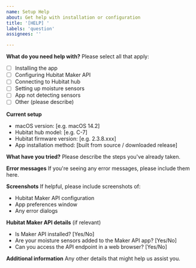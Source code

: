 ```yaml
---
name: Setup Help
about: Get help with installation or configuration
title: '[HELP] '
labels: 'question'
assignees: ''

---
```


**What do you need help with?**
Please select all that apply:
- [ ] Installing the app
- [ ] Configuring Hubitat Maker API
- [ ] Connecting to Hubitat hub
- [ ] Setting up moisture sensors
- [ ] App not detecting sensors
- [ ] Other (please describe)

**Current setup**
- macOS version: [e.g. macOS 14.2]
- Hubitat hub model: [e.g. C-7]
- Hubitat firmware version: [e.g. 2.3.8.xxx]
- App installation method: [built from source / downloaded release]

**What have you tried?**
Please describe the steps you've already taken.

**Error messages**
If you're seeing any error messages, please include them here.

**Screenshots**
If helpful, please include screenshots of:
- Hubitat Maker API configuration
- App preferences window
- Any error dialogs

**Hubitat Maker API details** (if relevant)
- Is Maker API installed? [Yes/No]
- Are your moisture sensors added to the Maker API app? [Yes/No]
- Can you access the API endpoint in a web browser? [Yes/No]

**Additional information**
Any other details that might help us assist you.